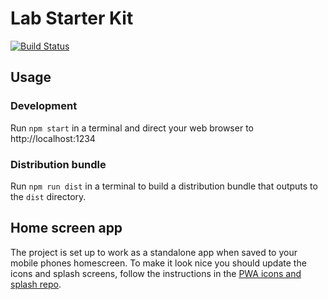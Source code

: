 # Lab Starter Kit

[![Build Status](https://travis-ci.org/samny/js-lab-starter-kit.svg?branch=master)](https://travis-ci.org/samny/js-lab-starter-kit)

## Usage

### Development

Run `npm start` in a terminal and direct your web browser to http://localhost:1234

### Distribution bundle

Run `npm run dist` in a terminal to build a distribution bundle that outputs to the `dist` directory.

## Home screen app

The project is set up to work as a standalone app when saved to your mobile phones homescreen. To make it look nice you should update the icons and splash screens, follow the instructions in the [PWA icons and splash repo](https://github.com/samny/pwa-icons-and-splash).
